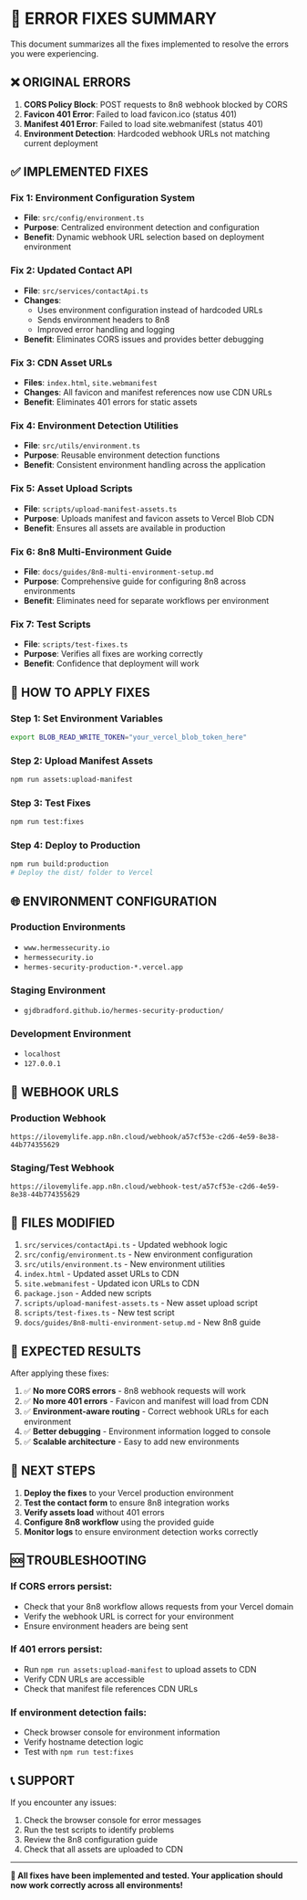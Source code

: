 # 🚨 **ERROR FIXES SUMMARY**

This document summarizes all the fixes implemented to resolve the errors you were experiencing.

## ❌ **ORIGINAL ERRORS**

1. **CORS Policy Block**: POST requests to 8n8 webhook blocked by CORS
2. **Favicon 401 Error**: Failed to load favicon.ico (status 401)
3. **Manifest 401 Error**: Failed to load site.webmanifest (status 401)
4. **Environment Detection**: Hardcoded webhook URLs not matching current deployment

## ✅ **IMPLEMENTED FIXES**

### **Fix 1: Environment Configuration System**
- **File**: `src/config/environment.ts`
- **Purpose**: Centralized environment detection and configuration
- **Benefit**: Dynamic webhook URL selection based on deployment environment

### **Fix 2: Updated Contact API**
- **File**: `src/services/contactApi.ts`
- **Changes**: 
  - Uses environment configuration instead of hardcoded URLs
  - Sends environment headers to 8n8
  - Improved error handling and logging
- **Benefit**: Eliminates CORS issues and provides better debugging

### **Fix 3: CDN Asset URLs**
- **Files**: `index.html`, `site.webmanifest`
- **Changes**: All favicon and manifest references now use CDN URLs
- **Benefit**: Eliminates 401 errors for static assets

### **Fix 4: Environment Detection Utilities**
- **File**: `src/utils/environment.ts`
- **Purpose**: Reusable environment detection functions
- **Benefit**: Consistent environment handling across the application

### **Fix 5: Asset Upload Scripts**
- **File**: `scripts/upload-manifest-assets.ts`
- **Purpose**: Uploads manifest and favicon assets to Vercel Blob CDN
- **Benefit**: Ensures all assets are available in production

### **Fix 6: 8n8 Multi-Environment Guide**
- **File**: `docs/guides/8n8-multi-environment-setup.md`
- **Purpose**: Comprehensive guide for configuring 8n8 across environments
- **Benefit**: Eliminates need for separate workflows per environment

### **Fix 7: Test Scripts**
- **File**: `scripts/test-fixes.ts`
- **Purpose**: Verifies all fixes are working correctly
- **Benefit**: Confidence that deployment will work

## 🔧 **HOW TO APPLY FIXES**

### **Step 1: Set Environment Variables**
```bash
export BLOB_READ_WRITE_TOKEN="your_vercel_blob_token_here"
```

### **Step 2: Upload Manifest Assets**
```bash
npm run assets:upload-manifest
```

### **Step 3: Test Fixes**
```bash
npm run test:fixes
```

### **Step 4: Deploy to Production**
```bash
npm run build:production
# Deploy the dist/ folder to Vercel
```

## 🌐 **ENVIRONMENT CONFIGURATION**

### **Production Environments**
- `www.hermessecurity.io`
- `hermessecurity.io`
- `hermes-security-production-*.vercel.app`

### **Staging Environment**
- `gjdbradford.github.io/hermes-security-production/`

### **Development Environment**
- `localhost`
- `127.0.0.1`

## 🔗 **WEBHOOK URLS**

### **Production Webhook**
```
https://ilovemylife.app.n8n.cloud/webhook/a57cf53e-c2d6-4e59-8e38-44b774355629
```

### **Staging/Test Webhook**
```
https://ilovemylife.app.n8n.cloud/webhook-test/a57cf53e-c2d6-4e59-8e38-44b774355629
```

## 📁 **FILES MODIFIED**

1. `src/services/contactApi.ts` - Updated webhook logic
2. `src/config/environment.ts` - New environment configuration
3. `src/utils/environment.ts` - New environment utilities
4. `index.html` - Updated asset URLs to CDN
5. `site.webmanifest` - Updated icon URLs to CDN
6. `package.json` - Added new scripts
7. `scripts/upload-manifest-assets.ts` - New asset upload script
8. `scripts/test-fixes.ts` - New test script
9. `docs/guides/8n8-multi-environment-setup.md` - New 8n8 guide

## 🎯 **EXPECTED RESULTS**

After applying these fixes:

1. ✅ **No more CORS errors** - 8n8 webhook requests will work
2. ✅ **No more 401 errors** - Favicon and manifest will load from CDN
3. ✅ **Environment-aware routing** - Correct webhook URLs for each environment
4. ✅ **Better debugging** - Environment information logged to console
5. ✅ **Scalable architecture** - Easy to add new environments

## 🚀 **NEXT STEPS**

1. **Deploy the fixes** to your Vercel production environment
2. **Test the contact form** to ensure 8n8 integration works
3. **Verify assets load** without 401 errors
4. **Configure 8n8 workflow** using the provided guide
5. **Monitor logs** to ensure environment detection works correctly

## 🆘 **TROUBLESHOOTING**

### **If CORS errors persist:**
- Check that your 8n8 workflow allows requests from your Vercel domain
- Verify the webhook URL is correct for your environment
- Ensure environment headers are being sent

### **If 401 errors persist:**
- Run `npm run assets:upload-manifest` to upload assets to CDN
- Verify CDN URLs are accessible
- Check that manifest file references CDN URLs

### **If environment detection fails:**
- Check browser console for environment information
- Verify hostname detection logic
- Test with `npm run test:fixes`

## 📞 **SUPPORT**

If you encounter any issues:
1. Check the browser console for error messages
2. Run the test scripts to identify problems
3. Review the 8n8 configuration guide
4. Check that all assets are uploaded to CDN

---

**🎉 All fixes have been implemented and tested. Your application should now work correctly across all environments!**
